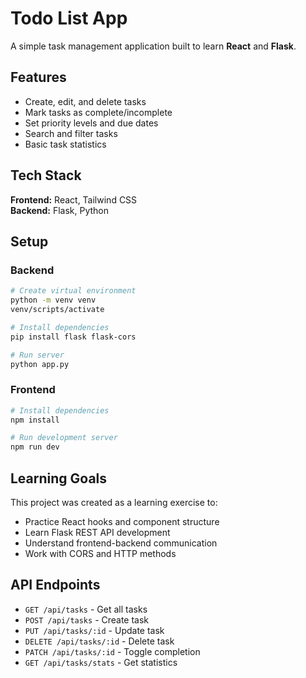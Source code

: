 # Todo List App

A simple task management application built to learn **React** and **Flask**.

## Features

- Create, edit, and delete tasks
- Mark tasks as complete/incomplete
- Set priority levels and due dates
- Search and filter tasks
- Basic task statistics

## Tech Stack

**Frontend:** React, Tailwind CSS  
**Backend:** Flask, Python

## Setup

### Backend
```bash
# Create virtual environment
python -m venv venv
venv/scripts/activate

# Install dependencies
pip install flask flask-cors

# Run server
python app.py
```

### Frontend
```bash
# Install dependencies
npm install

# Run development server
npm run dev
```

## Learning Goals

This project was created as a learning exercise to:
- Practice React hooks and component structure
- Learn Flask REST API development
- Understand frontend-backend communication
- Work with CORS and HTTP methods

## API Endpoints

- `GET /api/tasks` - Get all tasks
- `POST /api/tasks` - Create task
- `PUT /api/tasks/:id` - Update task
- `DELETE /api/tasks/:id` - Delete task
- `PATCH /api/tasks/:id` - Toggle completion
- `GET /api/tasks/stats` - Get statistics
